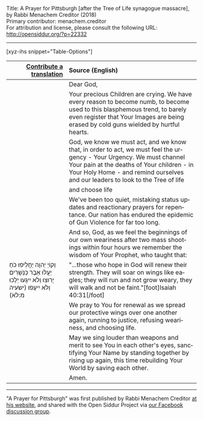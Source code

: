 <html>
<head></head>
<body>
Title: A Prayer for Pittsburgh [after the Tree of Life synagogue massacre], by Rabbi Menachem Creditor (2018)<br />
Primary contributor: menachem.creditor<br />
For attribution and license, please consult the following URL: <a href="http://opensiddur.org/?p=22332">http://opensiddur.org/?p=22332</a>
<p />
<hr />

[xyz-ihs snippet="Table-Options"]<table style="margin-left: auto; margin-right: auto;" class="draggable">
<thead><tr><th id="x" style="text-align: right;"><a href="/contributing/upload/">Contribute a translation</a></th><th style="text-align: left;">Source (English)</th></tr></thead>
<tbody>
<tr><td style="vertical-align:top;">
<div class="liturgy" lang="he">

</span></div></td>
 
<td style="vertical-align:top;">
<div class="english" lang="en">
Dear God,
</div></td></tr>


<tr><td style="vertical-align:top;">
<div class="liturgy" lang="he">

</span></div></td>
 
<td style="vertical-align:top;">
<div class="english" lang="en">
Your precious Children are crying.
We have every reason to become numb,
to become used to this blasphemous trend,
to barely even register
that Your Images are being erased
by cold guns wielded by hurtful hearts.
</div></td></tr>


<tr><td style="vertical-align:top;">
<div class="liturgy" lang="he">

</span></div></td>
 
<td style="vertical-align:top;">
<div class="english" lang="en">
God, we know we must act,
and we know that, in order to act,
we must feel the urgency - Your Urgency.
We must channel Your pain
at the deaths of Your children
- in Your Holy Home -
and remind ourselves and 
our leaders to look to the Tree of life
</div></td></tr>


<tr><td style="vertical-align:top;">
<div class="liturgy" lang="he">

</span></div></td>
 
<td style="vertical-align:top;">
<div class="english" lang="en">
and 
choose 
life
</div></td></tr>


<tr><td style="vertical-align:top;">
<div class="liturgy" lang="he">

</span></div></td>
 
<td style="vertical-align:top;">
<div class="english" lang="en">
We've been too quiet,
mistaking status updates and reactionary prayers
for repentance.
Our nation has endured
the epidemic of Gun Violence
for far too long.
</div></td></tr>


<tr><td style="vertical-align:top;">
<div class="liturgy" lang="he">

</span></div></td>
 
<td style="vertical-align:top;">
<div class="english" lang="en">
And so, God,
as we feel the beginnings of our own weariness
after two mass shootings within four hours
we remember the wisdom of Your Prophet,
who taught that:
</div></td></tr>


<tr><td style="vertical-align:top;">
<div class="liturgy" lang="he">
וְקוֹיֵ יְהוָה יַחֲלִיפוּ כֹחַ 
יַעֲלוּ אֵבֶר כַּנְּשָׁרִים 
יָרוּצוּ וְלֹא יִיגָעוּ 
יֵלְכוּ וְלֹא יִיעָפוּ׃ <span class="citation">(ישעיה מ:לא)</span>
</span></div></td>
 
<td style="vertical-align:top;">
<div class="english" lang="en">
"...those who hope in God will renew their strength.
They will soar on wings like eagles;
they will run and not grow weary,
they will walk and not be faint."[foot]Isaiah 40:31[/foot]
</div></td></tr>


<tr><td style="vertical-align:top;">
<div class="liturgy" lang="he">

</span></div></td>
 
<td style="vertical-align:top;">
<div class="english" lang="en">
We pray to You for renewal
as we spread our protective wings over one another again,
running to justice,
refusing weariness,
and choosing life.
</div></td></tr>


<tr><td style="vertical-align:top;">
<div class="liturgy" lang="he">

</span></div></td>
 
<td style="vertical-align:top;">
<div class="english" lang="en">
May we sing louder than weapons
and merit to see You in each other's eyes,
sanctifying Your Name
by standing together
by rising up again,
this time rebuilding Your World
by saving each other.
</div></td></tr>


<tr><td style="vertical-align:top;">
<div class="liturgy" lang="he">

</span></div></td>
 
<td style="vertical-align:top;">
<div class="english" lang="en">
Amen.
</div></td></tr>
</tbody></table>

<hr />

"A Prayer for Pittsburgh" was first published by Rabbi Menachem Creditor <a href="https://rabbicreditor.blogspot.com/2018/10/a-prayer-for-pittsburgh.html">at his website</a>, and shared with the Open Siddur Project via <a href="https://www.facebook.com/groups/opensiddur/permalink/10156101029307746/">our Facebook discussion group</a>.
</body>
</html>